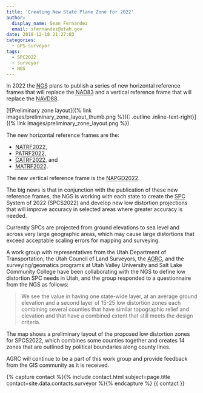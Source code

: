 ```yaml
---
title: 'Creating New State Plane Zone for 2022'
author:
  display_name: Sean Fernandez
  email: sfernandez@utah.gov
date: 2018-12-18 21:27:03
categories:
  - GPS-surveyor
tags:
  - SPC2022
  - surveyor
  - NGS
---
```

In 2022 the <abbr title="National Geodetic Survey">NGS</abbr> plans to publish a series of new horizontal reference frames that will replace the <abbr title="North American Datum of 1983">NAD83</abbr> and a vertical reference frame that will replace the <abbr title="North American Vertical Datum of 1988">NAVD88</abbr>.

[![Preliminary zone layout]({% link images/preliminary_zone_layout_thumb.png %}){: .outline .inline-text-right}]({% link images/preliminary_zone_layout.png %})

The new horizontal reference frames are the:

- <abbr title="North American Terrestrial Reference Frame of 2022">NATRF2022</abbr>,
- <abbr title="Pacific Terrestrial Reference Frame of 2022">PATRF2022</abbr>,
- <abbr title="Caribbean Terrestrial Reference Frame of 2022">CATRF2022</abbr>, and
- <abbr title="Mariana Terrestrial Reference Frame of 2022">MATRF2022</abbr>.

The new vertical reference frame is the <abbr title="North American-Pacific Geopotential Datum of 2022">NAPGD2022</abbr>.

The big news is that in conjunction with the publication of these new reference frames, the NGS is working with each state to create the <abbr title="State Plane Coordinate">SPC</abbr> System of 2022 (SPCS2022) and develop new low distortion projections that will improve accuracy in selected areas where greater accuracy is needed.

Currently SPCs are projected from ground elevations to sea level and across very large geographic areas, which may cause large distortions that exceed acceptable scaling errors for mapping and surveying.

A work group with representatives from the Utah Department of Transportation, the Utah Council of Land Surveyors, the <abbr title="Utah Automated Geographic Reference Center">AGRC</abbr>, and the surveying/geomatics programs at Utah Valley University and Salt Lake Community College have been collaborating with the NGS to define low distortion SPC needs in Utah, and the group responded to a questionnaire from the NGS as follows:

> We see the value in having one state-wide layer, at an average ground elevation and a second layer of 15-25 low distortion zones each combining several counties that have similar topographic relief and elevation and that have a combined extent that still meets the design criteria.

The map shows a preliminary layout of the proposed low distortion zones for SPCS2022, which combines some counties together and creates 14 zones that are outlined by political boundaries along county lines.

AGRC will continue to be a part of this work group and provide feedback from the GIS community as it is received.

{% capture contact %}{% include contact.html subject=page.title contact=site.data.contacts.surveyor %}{% endcapture %}
{{ contact }}
